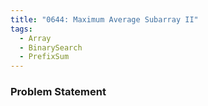 ```yaml
---
title: "0644: Maximum Average Subarray II"
tags:
  - Array
  - BinarySearch
  - PrefixSum
---
```

### Problem Statement

